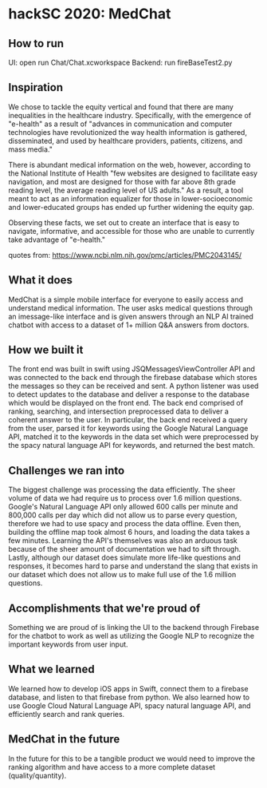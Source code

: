 # hackSC 2020: MedChat

## How to run

UI: open run Chat/Chat.xcworkspace
Backend: run fireBaseTest2.py

## Inspiration

We chose to tackle the equity vertical and found that there are many inequalities in the healthcare industry. Specifically, with the emergence of "e-health" as a result of "advances in communication and computer technologies have revolutionized the way health information is gathered, disseminated, and used by healthcare providers, patients, citizens, and mass media."

There is abundant medical information on the web, however, according to the National Institute of Health "few websites are designed to facilitate easy navigation, and most are designed for those with far above 8th grade reading level, the average reading level of US adults." As a result, a tool meant to act as an information equalizer for those in lower-socioeconomic and lower-educated groups has ended up further widening the equity gap.

Observing these facts, we set out to create an interface that is easy to navigate, informative, and accessible for those who are unable to currently take advantage of "e-health."  

quotes from: https://www.ncbi.nlm.nih.gov/pmc/articles/PMC2043145/

## What it does

MedChat is a simple mobile interface for everyone to easily access and understand medical information. The user asks medical questions through an imessage-like interface and is given answers through an NLP AI trained chatbot with access to a dataset of 1+ million Q&A answers from doctors.

## How we built it

The front end was built in swift using JSQMessagesViewController API and was connected to the back end through the firebase database which stores the messages so they can be received and sent. A python listener was used to detect updates to the database and deliver a response to the database which would be displayed on the front end. The back end comprised of ranking, searching, and intersection preprocessed data to deliver a coherent answer to the user. In particular, the back end received a query from the user, parsed it for keywords using the Google Natural Language API, matched it to the keywords in the data set which were preprocessed by the spacy natural language API for keywords, and returned the best match.

## Challenges we ran into

The biggest challenge was processing the data efficiently. The sheer volume of data we had require us to process over 1.6 million questions. Google's Natural Language API only allowed 600 calls per minute and 800,000 calls per day which did not allow us to parse every question, therefore we had to use spacy and process the data offline. Even then, building the offline map took almost 6 hours, and loading the data takes a few minutes. Learning the API's themselves was also an arduous task because of the sheer amount of documentation we had to sift through. Lastly, although our dataset does simulate more life-like questions and responses, it becomes hard to parse and understand the slang that exists in our dataset which does not allow us to make full use of the 1.6 million questions.

## Accomplishments that we're proud of

Something we are proud of is linking the UI to the backend through Firebase for the chatbot to work as well as utilizing the Google NLP to recognize the important keywords from user input.

## What we learned

We learned how to develop iOS apps in Swift, connect them to a firebase database, and listen to that firebase from python. We also learned how to use Google Cloud Natural Language API, spacy natural language API, and efficiently search and rank queries.

## MedChat in the future

In the future for this to be a tangible product we would need to improve the ranking algorithm and have access to a more complete dataset (quality/quantity).
